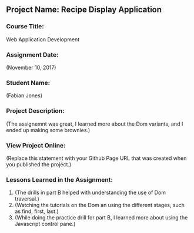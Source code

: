 ## Project Name:  Recipe Display Application

### Course Title:
Web Application Development

### Assignment Date:  
(November 10, 2017)

### Student Name:  
(Fabian Jones)

### Project Description:
(The assignemnt was great, I learned more about the Dom variants, and I ended up making some brownies.)

### View Project Online:
(Replace this statement with your Github Page URL that was created when you 
 published the project.)

### Lessons Learned in the Assignment:
1. (The drills in part B helped with understanding the use of Dom traversal.)
2. (Watching the tutorials on the Dom an using the different stages, such as find, first, last.)
3. (While doing the practice drill for part B, I learned more about using the Javascript control pane.)

